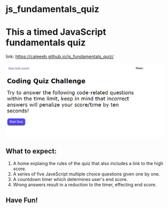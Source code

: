 # js_fundamentals_quiz

# This a timed JavaScript fundamentals quiz

link: https://caleeeb.github.io/js_fundamentals_quiz/

![Java Script Quiz](./example_images/app_screenshot.PNG)

## What to expect:

1. A home explaing the rules of the quiz that also includes a link to the high score.
2. A series of five JaveScript multiple choice questions given one by one.
3. A countdown timer which determines user's end score.
4. Wrong answers result in a reduction to the timer, effecting end score. 

## Have Fun!




